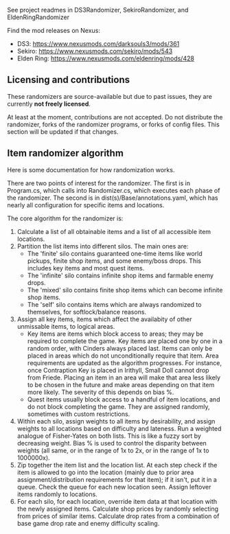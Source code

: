 See project readmes in DS3Randomizer, SekiroRandomizer, and EldenRingRandomizer

Find the mod releases on Nexus:

- DS3: https://www.nexusmods.com/darksouls3/mods/361
- Sekiro: https://www.nexusmods.com/sekiro/mods/543
- Elden Ring: https://www.nexusmods.com/eldenring/mods/428

## Licensing and contributions

These randomizers are source-available but due to past issues, they are currently **not freely licensed**.

At least at the moment, contributions are not accepted. Do not distribute the randomizer, forks of the randomizer programs, or forks of config files. This section will be updated if that changes.

## Item randomizer algorithm

Here is some documentation for how randomization works.

There are two points of interest for the randomizer. The first is in Program.cs, which calls into Randomizer.cs, which executes each phase of the randomizer. The second is in dist(s)/Base/annotations.yaml, which
has nearly all configuration for specific items and locations.

The core algorithm for the randomizer is:

1. Calculate a list of all obtainable items and a list of all accessible item locations.
2. Partition the list items into different silos. The main ones are:
    - The 'finite' silo contains guaranteed one-time items like world pickups, finite shop items, and some enemy/boss drops. This includes key items and most quest items.
    - The 'infinite' silo contains infinite shop items and farmable enemy drops.
    - The 'mixed' silo contains finite shop items which can become infinite shop items.
    - The 'self' silo contains items which are always randomized to themselves, for softlock/balance reasons.
3. Assign all key items, items which affect the availabity of other unmissable items, to logical areas.
    - Key items are items which block access to areas; they may be required to complete the game. Key items are placed one by one in a random order, with Cinders always placed last.
      Items can only be placed in areas which do not unconditionally require that item. Area requirements are updated as the algorithm progresses. For instance, once Contraption Key is placed in Irithyll, Small Doll cannot drop from Friede.
      Placing an item in an area will make that area less likely to be chosen in the future and make areas depending on that item more likely. The severity of this depends on bias %.
    - Quest items usually block access to a handful of item locations, and do not block completing the game. They are assigned randomly, sometimes with custom restrictions.
4. Within each silo, assign weights to all items by desirability, and assign weights to all locations based on difficulty and lateness. Run a weighted analogue of Fisher-Yates on both lists. This is like a fuzzy sort by decreasing weight.
   Bias % is used to control the disparity between weights (all same, or in the range of 1x to 2x, or in the range of 1x to 1000000x).
5. Zip together the item list and the location list. At each step check if the item is allowed to go into the location (mainly due to prior area assignment/distribution requirements for that item); if it isn't, put it in a queue.
   Check the queue for each new location seen. Assign leftover items randomly to locations.
6. For each silo, for each location, override item data at that location with the newly assigned items.
   Calculate shop prices by randomly selecting from prices of similar items. Calculate drop rates from a combination of base game drop rate and enemy difficulty scaling.
